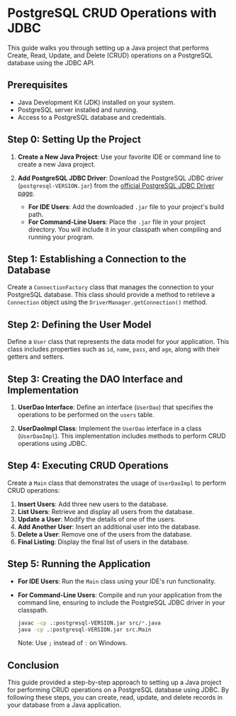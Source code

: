 
# PostgreSQL CRUD Operations with JDBC

This guide walks you through setting up a Java project that performs Create, Read, Update, and Delete (CRUD) operations on a PostgreSQL database using the JDBC API.

## Prerequisites

- Java Development Kit (JDK) installed on your system.
- PostgreSQL server installed and running.
- Access to a PostgreSQL database and credentials.

## Step 0: Setting Up the Project

1. **Create a New Java Project**: Use your favorite IDE or command line to create a new Java project.

2. **Add PostgreSQL JDBC Driver**: Download the PostgreSQL JDBC driver (`postgresql-VERSION.jar`) from the [official PostgreSQL JDBC Driver page](https://jdbc.postgresql.org/download/).

   - **For IDE Users**: Add the downloaded `.jar` file to your project's build path.
   - **For Command-Line Users**: Place the `.jar` file in your project directory. You will include it in your classpath when compiling and running your program.

## Step 1: Establishing a Connection to the Database

Create a `ConnectionFactory` class that manages the connection to your PostgreSQL database. This class should provide a method to retrieve a `Connection` object using the `DriverManager.getConnection()` method.

## Step 2: Defining the User Model

Define a `User` class that represents the data model for your application. This class includes properties such as `id`, `name`, `pass`, and `age`, along with their getters and setters.

## Step 3: Creating the DAO Interface and Implementation

1. **UserDao Interface**: Define an interface (`UserDao`) that specifies the operations to be performed on the `users` table.

2. **UserDaoImpl Class**: Implement the `UserDao` interface in a class (`UserDaoImpl`). This implementation includes methods to perform CRUD operations using JDBC.

## Step 4: Executing CRUD Operations

Create a `Main` class that demonstrates the usage of `UserDaoImpl` to perform CRUD operations:

1. **Insert Users**: Add three new users to the database.
2. **List Users**: Retrieve and display all users from the database.
3. **Update a User**: Modify the details of one of the users.
4. **Add Another User**: Insert an additional user into the database.
5. **Delete a User**: Remove one of the users from the database.
6. **Final Listing**: Display the final list of users in the database.

## Step 5: Running the Application

- **For IDE Users**: Run the `Main` class using your IDE's run functionality.
- **For Command-Line Users**: Compile and run your application from the command line, ensuring to include the PostgreSQL JDBC driver in your classpath.

    ```bash
    javac -cp .:postgresql-VERSION.jar src/*.java
    java -cp .:postgresql-VERSION.jar src.Main
    ```

  Note: Use `;` instead of `:` on Windows.

## Conclusion

This guide provided a step-by-step approach to setting up a Java project for performing CRUD operations on a PostgreSQL database using JDBC. By following these steps, you can create, read, update, and delete records in your database from a Java application.
